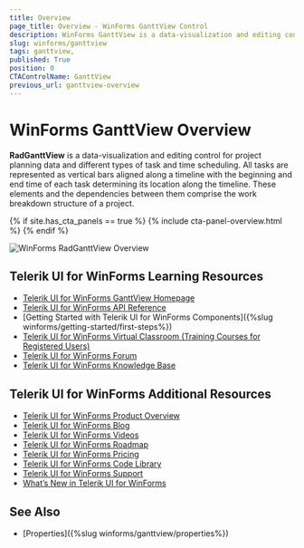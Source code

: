 ```yaml
---
title: Overview 
page_title: Overview - WinForms GanttView Control
description: WinForms GanttView is a data-visualization and editing control for project planning data and different types of task and time scheduling.
slug: winforms/ganttview
tags: ganttview,
published: True
position: 0
CTAControlName: GanttView
previous_url: ganttview-overview 
---
```


# WinForms GanttView Overview 

__RadGanttView__ is a data-visualization and editing control for project planning data and different types of task and time scheduling. All tasks are represented as vertical bars aligned along a timeline with the beginning and end time of each task determining its location along the timeline. These elements and the dependencies between them comprise the work breakdown structure of a project.

{% if site.has_cta_panels == true %}
{% include cta-panel-overview.html %}
{% endif %}
        
![WinForms RadGanttView Overview](images/ganttview-overview001.png)

## Telerik UI for WinForms Learning Resources
* [Telerik UI for WinForms GanttView Homepage](https://www.telerik.com/products/winforms/ganttview.aspx)
* [Telerik UI for WinForms API Reference](https://docs.telerik.com/devtools/winforms/api/)
* [Getting Started with Telerik UI for WinForms Components]({%slug winforms/getting-started/first-steps%})
* [Telerik UI for WinForms Virtual Classroom (Training Courses for Registered Users)](https://learn.telerik.com/learn/course/external/view/elearning/17/TelerikUIforWinForms) 
* [Telerik UI for WinForms Forum](https://www.telerik.com/forums/winforms)
* [Telerik UI for WinForms Knowledge Base](https://docs.telerik.com/devtools/winforms/knowledge-base)


## Telerik UI for WinForms Additional Resources
* [Telerik UI for WinForms Product Overview](https://www.telerik.com/products/winforms.aspx)
* [Telerik UI for WinForms Blog](https://www.telerik.com/blogs/desktop-winforms)
* [Telerik UI for WinForms Videos](https://www.telerik.com/videos/product/winforms)
* [Telerik UI for WinForms Roadmap](https://www.telerik.com/support/whats-new/winforms/roadmap)
* [Telerik UI for WinForms Pricing](https://www.telerik.com/purchase/individual/winforms.aspx)
* [Telerik UI for WinForms Code Library](https://www.telerik.com/support/code-library/winforms)
* [Telerik UI for WinForms Support](https://www.telerik.com/support/winforms)
* [What’s New in Telerik UI for WinForms](https://www.telerik.com/support/whats-new/winforms)

## See Also

* [Properties]({%slug winforms/ganttview/properties%})
